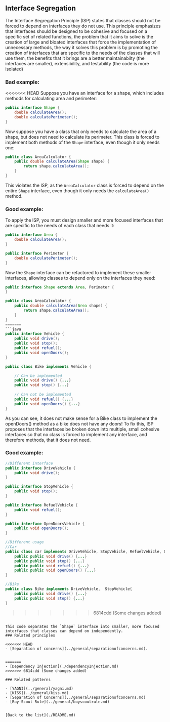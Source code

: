 ## Interface Segregation

The Interface Segregation Principle (ISP) states that classes should not be forced to depend on interfaces they do not use. This principle emphasizes that interfaces should be designed to be cohesive and focused on a specific set of related functions, the problem that it aims to solve is the creation of large and bloated interfaces that force the implementation of unnecessary methods, the way it solves this problem is by promoting the creation of interfaces that are specific to the needs of the classes that will use them, the benefits that it brings are a better maintainabilty (the interfaces are smaller), extensibility, and testability (the code is more isolated)

### Bad example:

<<<<<<< HEAD
Suppose you have an interface for a shape, which includes methods for calculating area and perimeter:
``` java
public interface Shape {
    double calculateArea();
    double calculatePerimeter();
}

```
Now suppose you have a class that only needs to calculate the area of a shape, but does not need to calculate its perimeter. This class is forced to implement both methods of the `Shape` interface, even though it only needs one:
``` java
public class AreaCalculator {
    public double calculateArea(Shape shape) {
        return shape.calculateArea();
    }
}

```

This violates the ISP, as the `AreaCalculator` class is forced to depend on the entire `Shape` interface, even though it only needs the `calculateArea()` method.

### Good example:

To apply the ISP, you must design smaller and more focused interfaces that are specific to the needs of each class that needs it:
``` java
public interface Area {
    double calculateArea();
}

public interface Perimeter {
    double calculatePerimeter();
}

```

Now the `Shape` interface can be refactored to implement these smaller interfaces, allowing classes to depend only on the interfaces they need:

``` java
public interface Shape extends Area, Perimeter {
}

public class AreaCalculator {
    public double calculateArea(Area shape) {
        return shape.calculateArea();
    }
}
=======
```java
public interface Vehicle {
    public void drive();
    public void stop();
    public void refuel();
    public void openDoors();
}

public class Bike implements Vehicle {

    // Can be implemented
    public void drive() {...}
    public void stop() {...}
        
    // Can not be implemented
    public void refuel() {...}
    public void openDoors() {...}
}
```

As you can see, it does not make sense for a Bike class to implement the openDoors() method as a bike does not have any doors! To fix this, 
ISP proposes that the interfaces be broken down into multiple, small cohesive interfaces so that no class is forced to implement any interface,
and therefore methods, that it does not need.

### Good example:

```java
//Different interface
public interface DriveVehicle {
    public void drive();
}

public interface StopVehicle {
    public void stop();
}

public interface RefuelVehicle {
    public void refuel();
}

public interface OpenDoorsVehicle {
    public void openDoors();
}

//Different usage
//Car
public class car implements DriveVehicle, StopVehicle, RefuelVehicle, OpenDoorsVehicle{
    public public void drive() {...}
    public public void stop() {...}
    public public void refuel() {...}
    public public void openDoors() {...}
}

//Bike
public class Bike implements DriveVehicle,  StopVehicle{
    public public void drive() {...}
    public public void stop() {...}
}
```
>>>>>>> 6814cdd (Some changes added)

```

This code separates the `Shape` interface into smaller, more focused interfaces that classes can depend on independently.
### Related principles

<<<<<<< HEAD
- [Separation of concerns](../general/separationofconcerns.md).


=======
- [Dependency Injection](./dependencyInjection.md)
>>>>>>> 6814cdd (Some changes added)

### Related patterns

- [YAGNI](../general/yagni.md)
- [KISS](../general/kiss.md)
- [Separation of Concerns](../general/separationofconcerns.md)
- [Boy-Scout Rule](../general/boyscoutrule.md)


[Back to the list](./README.md)